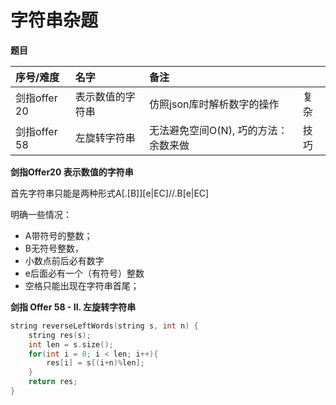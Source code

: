 # 字符串杂题

**题目**

| 序号/难度 | 名字 | 备注 |  |
| :--- | :--- | :--- | :--- |
| 剑指offer 20 | 表示数值的字符串 | 仿照json库时解析数字的操作 | 复杂 |
| 剑指offer 58 | 左旋转字符串 | 无法避免空间O\(N\), 巧的方法：余数来做 | 技巧 |

**剑指Offer20 表示数值的字符串**

首先字符串只能是两种形式A\[.\[B\]\]\[e\|EC\]//.B\[e\|EC\] 

明确一些情况： 

* A带符号的整数；
* B无符号整数， 
* 小数点前后必有数字
* e后面必有一个（有符号）整数
* 空格只能出现在字符串首尾；

**剑指 Offer 58 - II. 左旋转字符串**

```cpp
string reverseLeftWords(string s, int n) {
    string res(s);
    int len = s.size();
    for(int i = 0; i < len; i++){
        res[i] = s[(i+n)%len];
    }
    return res;
}
```


